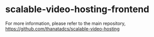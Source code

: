 # scalable-video-hosting-frontend
For more information, please refer to the main repository, https://github.com/thanatadcs/scalable-video-hosting
